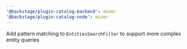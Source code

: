 ```yaml
---
'@backstage/plugin-catalog-backend': minor
'@backstage/plugin-catalog-node': minor
---
```


Add pattern matching to `EntitiesSearchFilter` to support more complex entity queries
